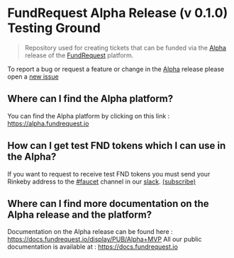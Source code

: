 # FundRequest Alpha Release (v 0.1.0) Testing Ground
> Repository used for creating tickets that can be funded via the [Alpha](https://alpha.fundrequest.io) release of the [FundRequest](https://fundrequest.io) platform. 


To report a bug or request a feature or change in the [Alpha](https://alpha.fundrequest.io) release please open a [new issue](https://github.com/FundRequest/platform/issues/new)


## Where can I find the Alpha platform?
You can find the Alpha platform by clicking on this link : https://alpha.fundrequest.io

## How can I get test FND tokens which I can use in the Alpha?
If you want to request to receive test FND tokens you must send your Rinkeby address to the [#faucet](https://fundrequest.slack.com/messages/faucet) channel in our [slack](https://fundrequest.slack.com). [(subscribe)](https://slack.fundrequest.io)

## Where can I find more documentation on the Alpha release and the platform?
Documentation on the Alpha release can be found here : https://docs.fundrequest.io/display/PUB/Alpha+MVP
All our public documentation is available at : https://docs.fundrequest.io



